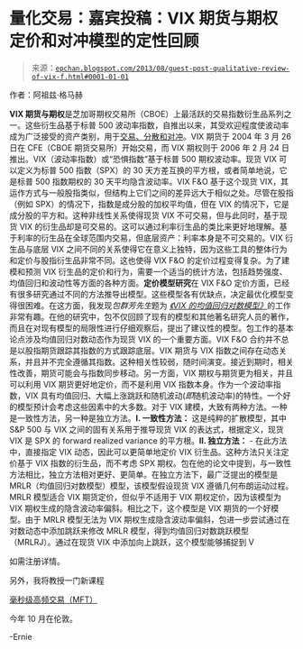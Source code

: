 <!--yml

分类：未分类

日期：2024-05-12 18:59:24

-->

# 量化交易：嘉宾投稿：VIX 期货与期权定价和对冲模型的定性回顾

> 来源：[`epchan.blogspot.com/2013/08/guest-post-qualitative-review-of-vix-f.html#0001-01-01`](http://epchan.blogspot.com/2013/08/guest-post-qualitative-review-of-vix-f.html#0001-01-01)

作者：阿祖兹·格马赫

**VIX 期货与期权**是芝加哥期权交易所（CBOE）上最活跃的交易指数衍生品系列之一。这些衍生品基于标普 500 波动率指数，自推出以来，其受欢迎程度使波动率成为广泛接受的资产类别，用于[交易、分散和对冲](http://www.quantshare.com/item-908-capital-allocation-based-on-the-expected-market-volatility-vix)。VIX 期货于 2004 年 3 月 26 日在 CFE（CBOE 期货交易所）开始交易，而 VIX 期权则于 2006 年 2 月 24 日推出。VIX（波动率指数）或“恐惧指数”基于标普 500 期权波动率。现货 VIX 可以定义为标普 500 指数（SPX）的 30 天方差互换的平方根，或者简单地说，它是标普 500 指数期权的 30 天平均隐含波动率。VIX F&O 基于这个现货 VIX，其运作方式与一般股指类似，但结构上它们之间的差异远大于相似之处。尽管在股指（例如 SPX）的情况下，指数是成分股的加权平均值，但在 VIX 的情况下，它是成分股的平方和。这种非线性关系使得现货 VIX 不可交易，但与此同时，基于现货 VIX 的衍生品却是可交易的。这可以通过利率衍生品的类比来更好地理解。基于利率的衍生品在全球范围内交易，但底层资产：利率本身是不可交易的。VIX 衍生品与底层 VIX 之间不同的关系使得它在意义上独特，因为这些工具的整体行为和定价与股指衍生品非常不同。这也使得 VIX F&O 的定价过程变得复杂。为了建模和预测 VIX 衍生品的定价和行为，需要一个适当的统计方法，包括趋势强度、均值回归和波动性等方面的各种方面。**定价模型研究**在 VIX F&O 定价方面，已经有很多研究通过不同的方法推导出模型。这些模型各有优缺点，决定最优化模型变得很困难。在这方面，我发现*包群芳先生*题为[](http://papers.ssrn.com/sol3/papers.cfm?abstract_id=2257099) [*《VIX 的均值回归对数模型》*](http://papers.ssrn.com/sol3/papers.cfm?abstract_id=2257099)的工作非常有趣。在他的研究中，包不仅回顾了现有的模型和其他著名研究人员的著作，而且在对现有模型的局限性进行仔细观察后，提出了建议性的模型。包工作的基本论点涉及均值回归对数动态作为现货 VIX 的一个重要方面。VIX F&O 合约并不总是以股指期货跟踪其指数的方式跟踪底层。VIX 期货与 VIX 指数之间存在动态关系，并且并不完全遵循其指数。这种相关性较弱，随时间演变。接近到期时，相关性改善，期货可能会与指数同步移动。另一方面，VIX 期权与期货更为相关，并且可以利用 VIX 期货更好地定价，而不是利用 VIX 指数本身。作为一个波动率指数，VIX 具有均值回归、大幅上涨跳跃和随机波动(*即*随机波动率)的特性。一个好的模型预计会考虑这些因素中的大多数。对于 VIX 建模，大致有两种方法。一种是一致性方法，另一种是独立方法。**I. 一致性方法：** 这是纯粹的扩散模型，其中 S&P 500 与 VIX 之间的固有关系用于推导现货 VIX 的表达式，根据定义，现货 VIX 是 SPX 的 forward realized variance 的平方根。**II. 独立方法：** - 在此方法中，直接指定 VIX 动态，因此可以更简单地定价 VIX 衍生品。这种方法只关注定价基于 VIX 指数的衍生品，而不考虑 SPX 期权。包在他的论文中提到，与一致性方法相比，独立方法相对更好、更简单。在独立方法下，最广泛提出的模型是 MRLR（均值回归对数模型）模型，该模型假设现货 VIX 遵循几何布朗运动过程。MRLR 模型适合 VIX 期货定价，但似乎不适用于 VIX 期权定价，因为该模型为 VIX 期权生成的隐含波动率偏斜。相比之下，这个模型是 VIX 期货的一个好模型。由于 MRLR 模型无法为 VIX 期权生成隐含波动率偏斜，包进一步尝试通过在对数动态中添加跳跃来修改 MRLR 模型，得到均值回归对数跳跃模型（MRLRJ）。通过在现货 VIX 中添加向上跳跃，这个模型能够捕捉到 V

如需注册详情。

另外，我将教授一门新课程

[毫秒级高频交易（MFT）](http://www.globalmarkets-training.co.uk/mft.html)

今年 10 月在伦敦。

-Ernie
